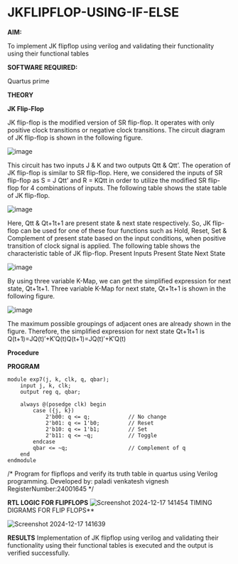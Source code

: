 # JKFLIPFLOP-USING-IF-ELSE

**AIM:** 

To implement  JK flipflop using verilog and validating their functionality using their functional tables

**SOFTWARE REQUIRED:**

Quartus prime

**THEORY**

**JK Flip-Flop**

JK flip-flop is the modified version of SR flip-flop. It operates with only positive clock transitions or negative clock transitions. The circuit diagram of JK flip-flop is shown in the following figure.

![image](https://github.com/naavaneetha/JKFLIPFLOP-USING-IF-ELSE/assets/154305477/a649c30b-232b-4558-b188-fd6c09845180)


This circuit has two inputs J & K and two outputs Qtt & Qtt’. The operation of JK flip-flop is similar to SR flip-flop. Here, we considered the inputs of SR flip-flop as S = J Qtt’ and R = KQtt in order to utilize the modified SR flip-flop for 4 combinations of inputs. The following table shows the state table of JK flip-flop.

![image](https://github.com/naavaneetha/JKFLIPFLOP-USING-IF-ELSE/assets/154305477/c4360742-e8a8-4937-b089-c46c0433f9a3)

 
Here, Qtt & Qt+1t+1 are present state & next state respectively. So, JK flip-flop can be used for one of these four functions such as Hold, Reset, Set & Complement of present state based on the input conditions, when positive transition of clock signal is applied. The following table shows the characteristic table of JK flip-flop. Present Inputs Present State Next State
 
![image](https://github.com/naavaneetha/JKFLIPFLOP-USING-IF-ELSE/assets/154305477/6c275261-a6d5-4c37-a3a7-1e88ca11c4cd)

By using three variable K-Map, we can get the simplified expression for next state, Qt+1t+1. Three variable K-Map for next state, Qt+1t+1 is shown in the following figure.
 
![image](https://github.com/naavaneetha/JKFLIPFLOP-USING-IF-ELSE/assets/154305477/5174f41b-0ce0-4329-a372-6d1943ea6673)

The maximum possible groupings of adjacent ones are already shown in the figure. Therefore, the simplified expression for next state Qt+1t+1 is Q(t+1)=JQ(t)′+K′Q(t)Q(t+1)=JQ(t)′+K′Q(t)

**Procedure**

**PROGRAM**
```
module exp7(j, k, clk, q, qbar);
    input j, k, clk;
    output reg q, qbar;

    always @(posedge clk) begin
        case ({j, k})
            2'b00: q <= q;            // No change
            2'b01: q <= 1'b0;         // Reset
            2'b10: q <= 1'b1;         // Set
            2'b11: q <= ~q;           // Toggle
        endcase
        qbar <= ~q;                   // Complement of q
    end
endmodule
```

/* Program for flipflops and verify its truth table in quartus using Verilog programming. Developed by: paladi venkatesh vignesh 
RegisterNumber:24001645
*/

**RTL LOGIC FOR FLIPFLOPS**
![Screenshot 2024-12-17 141454](https://github.com/user-attachments/assets/56426d46-218e-4fcf-8966-0591c799cd65)
TIMING DIGRAMS FOR FLIP FLOPS**

![Screenshot 2024-12-17 141639](https://github.com/user-attachments/assets/b5ee0d49-312a-4d82-b404-b91fa0c2ce26)

**RESULTS**
Implementation of JK flipflop using verilog and validating their functionality using their functional tables is executed and the output is verified successfully.
